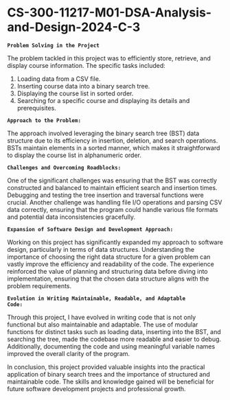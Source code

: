 # CS-300-11217-M01-DSA-Analysis-and-Design-2024-C-3


<code><b>Problem Solving in the Project</b> </code>

The problem tackled in this project was to efficiently store, retrieve, and display course information. The specific tasks included:

1. Loading data from a CSV file.
2. Inserting course data into a binary search tree.
3. Displaying the course list in sorted order.
4. Searching for a specific course and displaying its details and prerequisites.
   
<code><b>Approach to the Problem:</b> </code>

The approach involved leveraging the binary search tree (BST) data structure due to its efficiency in insertion, deletion, and search operations. BSTs maintain elements in a sorted manner, which makes it straightforward to display the course list in alphanumeric order.

<code><b>Challenges and Overcoming Roadblocks:</b> </code>

One of the significant challenges was ensuring that the BST was correctly constructed and balanced to maintain efficient search and insertion times. Debugging and testing the tree insertion and traversal functions were crucial. Another challenge was handling file I/O operations and parsing CSV data correctly, ensuring that the program could handle various file formats and potential data inconsistencies gracefully.

<code><b>Expansion of Software Design and Development Approach:</b> </code>

Working on this project has significantly expanded my approach to software design, particularly in terms of data structures. Understanding the importance of choosing the right data structure for a given problem can vastly improve the efficiency and readability of the code. The experience reinforced the value of planning and structuring data before diving into implementation, ensuring that the chosen data structure aligns with the problem requirements.

<code><b>Evolution in Writing Maintainable, Readable, and Adaptable Code:</b> </code>

Through this project, I have evolved in writing code that is not only functional but also maintainable and adaptable. The use of modular functions for distinct tasks such as loading data, inserting into the BST, and searching the tree, made the codebase more readable and easier to debug. Additionally, documenting the code and using meaningful variable names improved the overall clarity of the program.

In conclusion, this project provided valuable insights into the practical application of binary search trees and the importance of structured and maintainable code. The skills and knowledge gained will be beneficial for future software development projects and professional growth.
